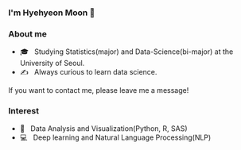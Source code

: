 ### I'm Hyehyeon Moon 👋

### About me
- 🎓 &nbsp; Studying Statistics(major) and Data-Science(bi-major) at the University of Seoul.
- ✍️ &nbsp; Always curious to learn data science.

If you want to contact me, please leave me a message! 

### Interest
- 🌱 &nbsp;  Data Analysis and Visualization(Python, R, SAS)
- 💻 &nbsp; Deep learning and Natural Language Processing(NLP)
